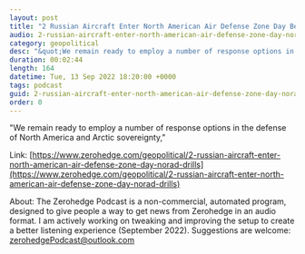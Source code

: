 ```yaml
---
layout: post
title: "2 Russian Aircraft Enter North American Air Defense Zone Day Before NORAD Drills"
audio: 2-russian-aircraft-enter-north-american-air-defense-zone-day-norad-drills-0
category: geopolitical
desc: "&quot;We remain ready to employ a number of response options in the defense of North America and Arctic sovereignty,&quot;"
duration: 00:02:44
length: 164
datetime: Tue, 13 Sep 2022 18:20:00 +0000
tags: podcast
guid: 2-russian-aircraft-enter-north-american-air-defense-zone-day-norad-drills-0
order: 0
---
```

&quot;We remain ready to employ a number of response options in the defense of North America and Arctic sovereignty,&quot;

Link: [https://www.zerohedge.com/geopolitical/2-russian-aircraft-enter-north-american-air-defense-zone-day-norad-drills](https://www.zerohedge.com/geopolitical/2-russian-aircraft-enter-north-american-air-defense-zone-day-norad-drills)

About: The Zerohedge Podcast is a non-commercial, automated program, designed to give people a way to get news from Zerohedge in an audio format.  I am actively working on tweaking and improving the setup to create a better listening experience (September 2022).  Suggestions are welcome: [zerohedgePodcast@outlook.com](mailto:zerohedgePodcast@outlook.com)